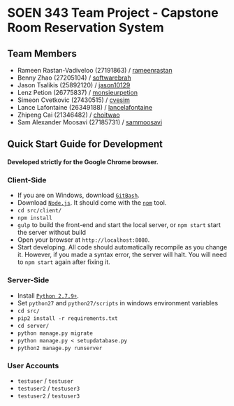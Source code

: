 # SOEN 343 Team Project - Capstone Room Reservation System

## Team Members
- Rameen Rastan-Vadiveloo (27191863) / [rameenrastan](https://github.com/rameenrastan)
- Benny Zhao (27205104) / [softwarebrah](https://github.com/SoftwareBrah)
- Jason Tsalikis (25892120) / [jason10129](https://github.com/jason10129)
- Lenz Petion (26775837) / [monsieurpetion](https://github.com/monsieurpetion)
- Simeon Cvetkovic (27430515) / [cvesim](https://github.com/cvesim)
- Lance Lafontaine (26349188) / [lancelafontaine](https://github.com/lancelafontaine)
- Zhipeng Cai (21346482) / [choitwao](https://github.com/choitwao)
- Sam Alexander Moosavi (27185731) / [sammoosavi](https://github.com/sammoosavi)

## Quick Start Guide for Development

#### Developed strictly for the Google Chrome browser.

### Client-Side

- If you are on Windows, download [`GitBash`](https://git-for-windows.github.io/).
- Download [`Node.js`](https://nodejs.org/en/). It should come with the [`npm`](https://www.npmjs.com/) tool.
- `cd src/client/`
- `npm install`
- `gulp` to build the front-end and start the local server, or `npm start` start the server without build
- Open your browser at `http://localhost:8080`.
- Start developing. All code should automatically recompile as you change it. However, if you made a syntax error, the server will halt. You will need to `npm start` again after fixing it.


### Server-Side

- Install [`Python 2.7.9+`](https://www.python.org/downloads/release/python-2712/).
- Set `python27` and `python27/scripts` in windows environment variables
- `cd src/`
- `pip2 install -r requirements.txt`
- `cd server/`
- `python manage.py migrate`
- `python manage.py < setupdatabase.py`
- `python2 manage.py runserver`

### User Accounts

- `testuser` / `testuser`
- `testuser2` / `testuser3`
- `testuser2` / `testuser3`


